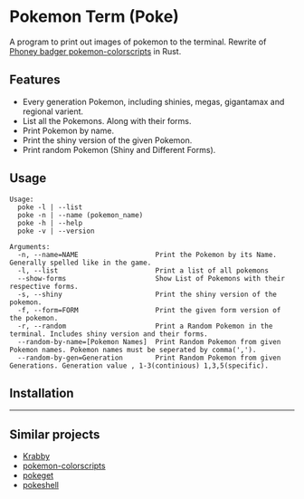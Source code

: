 # Pokemon Term (Poke)
A program to print out images of pokemon to the terminal. Rewrite of [Phoney badger pokemon-colorscripts](https://gitlab.com/phoneybadger/pokemon-colorscripts) in Rust.

## Features

  - Every generation Pokemon, including shinies, megas, gigantamax and regional varient.
  - List all the Pokemons. Along with their forms.
  - Print Pokemon by name.
  - Print the shiny version of the given Pokemon.
  - Print random Pokemon (Shiny and Different Forms).

## Usage
```
Usage:
  poke -l | --list
  poke -n | --name (pokemon_name)
  poke -h | --help
  poke -v | --version

Arguments:
  -n, --name=NAME                   Print the Pokemon by its Name. Generally spelled like in the game.
  -l, --list                        Print a list of all pokemons
  --show-forms                      Show List of Pokemons with their respective forms.
  -s, --shiny                       Print the shiny version of the pokemon.
  -f, --form=FORM                   Print the given form version of the pokemon.
  -r, --random                      Print a Random Pokemon in the terminal. Includes shiny version and their forms.
  --random-by-name=[Pokemon Names]  Print Random Pokemon from given Pokemon names. Pokemon names must be seperated by comma(',').
  --random-by-gen=Generation        Print Random Pokemon from given Generations. Generation value , 1-3(continious) 1,3,5(specific).
```

## Installation

------------------------------------------------------

## Similar projects
- [Krabby]()
- [pokemon-colorscripts](https://gitlab.com/phoneybadger/pokemon-colorscripts)
- [pokeget](https://github.com/talwat/pokeget)
- [pokeshell](https://github.com/acxz/pokeshell)
